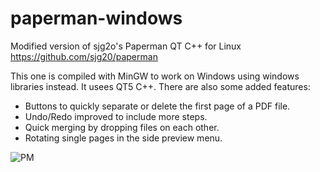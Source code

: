 # paperman-windows

Modified version of sjg2o's Paperman QT C++ for Linux https://github.com/sjg20/paperman

This one is compiled with MinGW to work on Windows using windows libraries instead. It usees QT5 C++. There are also some added features:
- Buttons to quickly separate or delete the first page of a PDF file.
- Undo/Redo improved to include more steps.
- Quick merging by dropping files on each other.
- Rotating single pages in the side preview menu.

![PM](https://user-images.githubusercontent.com/55334062/133272542-8be336dc-957a-4a67-b638-4358db3e0f1a.jpeg)
